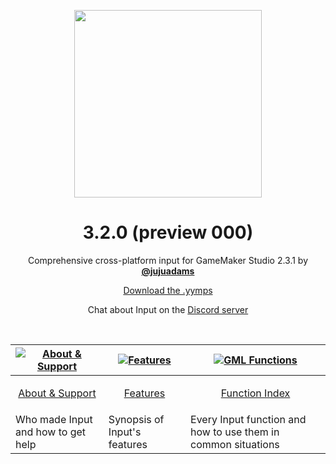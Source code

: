 <p align="center"><img src="https://raw.githubusercontent.com/JujuAdams/input/master/LOGO_small.png" style="display:block; margin:auto; width:300px"></p>
<h1 align="center">3.2.0 (preview 000)</h1>

<p align="center">Comprehensive cross-platform input for GameMaker Studio 2.3.1 by <a href="http://www.jujuadams.com/"><b>@jujuadams</b></a></p>

<p align="center"><a href="https://github.com/JujuAdams/input/releases/tag/3.2.0pre000">Download the .yymps</a></p>
<p align="center">Chat about Input on the <a href="https://discord.gg/8krYCqr">Discord server</a></p>

&nbsp;

|[![About & Support](https://raw.githubusercontent.com/wiki/JujuAdams/scribble/images/faq.png)](https://github.com/JujuAdams/input/wiki/About-&-Support)|[![Features](https://raw.githubusercontent.com/wiki/JujuAdams/scribble/images/features.png)](https://github.com/JujuAdams/input/wiki/Features)|[![GML Functions](https://raw.githubusercontent.com/wiki/JujuAdams/scribble/images/code.png)](https://github.com/JujuAdams/input/wiki/Function-Index)|
|----------------------|----------------------|----------------------|
|<p align="center">[About & Support](https://github.com/JujuAdams/input/wiki/About-&-Support)</p>|<p align="center">[Features](https://github.com/JujuAdams/input/wiki/Features)</p>|<p align="center">[Function Index](https://github.com/JujuAdams/input/wiki/Function-Index)</p>|
|Who made Input and how to get help| Synopsis of Input's features | Every Input function and how to use them in common situations |
